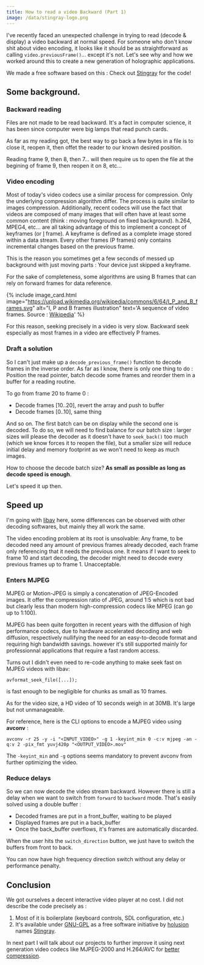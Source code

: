 ```yaml
---
title: How to read a video Backward (Part 1)
image: /data/stingray-logo.png
---
```


I've recently faced an unexpected challenge in trying to read (decode & display) a video backward at normal speed. For someone who don't know shit about video encoding, it looks like it should be as straightforward as calling `video.previousFrame()`... except it's not. Let's see why and how we worked around this to create a new generation of holographic applications.

We made a free software based on this : Check out [Stingray](https://github.com/Holusion/stingray) for the code!

## Some background.

### Backward reading

Files are not made to be read backward. It's a fact in computer science, it has been since computer were big lamps that read punch cards.

As far as my reading got, the best way to go back a few bytes in a file is to close it, reopen it, then offet the reader to our known desired position.

Reading frame 9, then 8, then 7... will then require us to open the file at the begining of frame 9, then reopen it on 8, etc...

### Video encoding

Most of today's video codecs use a similar process for compression. Only the underlying compression algorithm differ. The process is quite similar to images compression. Additionally, recent codecs will use the fact that videos are composed of many images that will often have at least some common content (think : moving foreground on fixed background). h.264, MPEG4, etc... are all taking advantage of this to implement a concept of keyframes (or [I](https://en.wikipedia.org/wiki/Video_compression_picture_types) frame). A keyframe is defined as a complete image stored within a data stream. Every other frames (P frames) only contains incremental changes based on the previous frame.

This is the reason  you sometimes get a few seconds of messed up background with just moving parts : Your device just skipped a keyframe.

For the sake of completeness, some algorithms are using B frames that can rely on forward frames for data reference.

{% include image_card.html image="https://upload.wikimedia.org/wikipedia/commons/6/64/I_P_and_B_frames.svg" alt="I, P and B frames illustration" text='A sequence of video frames. Source : <a href="https://en.wikipedia.org/wiki/File:I_P_and_B_frames.svg">Wikipedia</a>' %}

For this reason, seeking precisely in a video is very slow. Backward seek especially as most frames in a video are effectively P frames.

### Draft a solution

So I can't just make up a `decode_previous_frame()` function to decode frames in the inverse order. As far as I know, there is only one thing to do : Position the read pointer, batch decode some frames and reorder them in a buffer for a reading routine.

To go from frame 20 to frame 0 :

- Decode frames [10..20], revert the array and push to buffer
- Decode frames [0..10], same thing

And so on. The first batch can be on display while the second one is decoded. To do so, we will need to find balance for our batch size : larger sizes will please the decoder as it doesn't have to `seek_back()` too much (which we know forces it to reopen the file), but a smaller size will reduce initial delay and memory footprint as we won't need to keep as much images.

How to choose the decode batch size? **As small as possible as long as decode speed is enough**.

Let's speed it up then.

## Speed up

I'm going with [libav](https://libav.org/avconv.html) here, some differences can be observed with other decoding softwares, but mainly they all work the same.

The video encoding problem at its root is unsolvable: Any frame, to be decoded need any amount of previous frames already decoded, each frame only referencing that it needs the previous one. It means if I want to seek to frame 10 and start decoding, the decoder might need to decode every previous frames up to frame 1. Unacceptable.

### Enters MJPEG

MJPEG or Motion-JPEG is simply a concatenation of JPEG-Encoded images. It offer the compression ratio of JPEG, around 1:5 which is not bad but clearly less than modern high-compression codecs like MPEG (can go up to 1:100).

MJPEG has been quite forgotten in recent years with the diffusion of high performance codecs, due to hardware accelerated decoding and web diffusion, respectively nullifying the need for an easy-to-decode format and requiring high bandwidth savings. however it's still supported mainly for professionnal applications that require a fast random access.

Turns out I didn't even need to re-code anything to make seek fast on MJPEG videos with libav:

    avformat_seek_file([...]);

is fast enough to be negligible for chunks as small as 10 frames.

As for the video size, a HD video of 10 seconds weigh in at 30MB. It's large but not unmanageable.

For reference, here is the CLI options to encode a MJPEG video using **avconv** :

```
avconv -r 25 -y -i "<INPUT_VIDEO>" -g 1 -keyint_min 0 -c:v mjpeg -an -q:v 2 -pix_fmt yuvj420p "<OUTPUT_VIDEO>.mov"
```

The `-keyint_min` and `-g` options seems mandatory to prevent avconv from further optimizing the video.


### Reduce delays

So we can now decode the video stream backward. However there is still a delay when we want to switch from `forward` to `backward` mode. That's easily solved using a double buffer :

- Decoded frames are put in a front_buffer, waiting to be played
- Displayed frames are put in a back_buffer
- Once the back_buffer overflows, it's frames are automatically discarded.

When the user hits the `switch_direction` button, we just have to switch the buffers from front to back.

You can now have high frequency direction switch without any delay or performance penalty.

## Conclusion

We got ourselves a decent interactive video player at no cost. I did not describe the code precisely as :

1. Most of it is boilerplate (keyboard controls, SDL configuration, etc.)
2. It's available under [GNU-GPL](https://www.gnu.org/licenses/licenses.fr.html) as a free software initiative by [holusion](http://holusion.com) names [Stingray](https://github.com/Holusion/stingray).

In next part I will talk about our projects to further improve it using next generation video codecs like MJPEG-2000 and  H.264/AVC for [better compression](http://iphome.hhi.de/marpe/download/perf_spie03.pdf).
